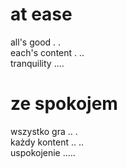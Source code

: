 # at ease

all's good . .  
each's content . ..  
tranquility ....  

# ze spokojem

wszystko gra .. .  
każdy kontent .. ..  
uspokojenie .....  